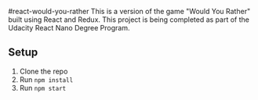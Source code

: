 #react-would-you-rather
This is a version of the game "Would You Rather" built using React and Redux.  This project is being completed as part of the Udacity React Nano Degree Program.

## Setup
1.  Clone the repo
2.  Run `npm install`
3.  Run `npm start`
